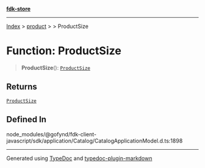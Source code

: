[**fdk-store**](../../../README.md)
***

[Index](../../../API.md) > [product](../../README.md) > [<internal>](../README.md) > ProductSize

# Function: ProductSize

> **ProductSize**(): [`ProductSize`](../type-aliases/type-alias.ProductSize.md)

## Returns

[`ProductSize`](../type-aliases/type-alias.ProductSize.md)

## Defined In

node\_modules/@gofynd/fdk-client-javascript/sdk/application/Catalog/CatalogApplicationModel.d.ts:1898

***
Generated using [TypeDoc](https://typedoc.org/) and [typedoc-plugin-markdown](https://www.npmjs.com/package/typedoc-plugin-markdown)
